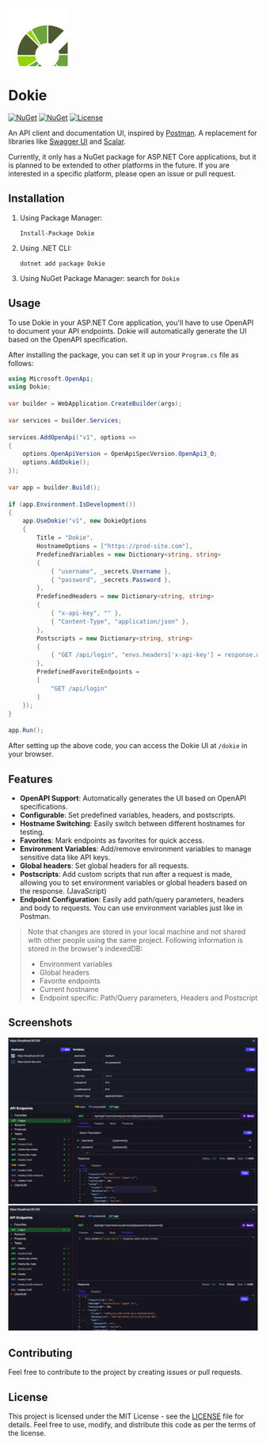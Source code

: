 <img src="./ui/src/assets/logo.svg" alt="dokie logo" width="120" height="120">

# Dokie

[![NuGet](https://img.shields.io/nuget/v/Dokie?style=flat-square&color=blue)](https://www.nuget.org/packages/Dokie)
[![NuGet](https://img.shields.io/nuget/dt/Dokie?style=flat-square&color=blue)](https://www.nuget.org/packages/Dokie)
[![License](https://img.shields.io/github/license/mergehez/dokie?style=flat-square&color=blue)](https://github.com/mergehez/dokie/blob/main/LICENSE)

An API client and documentation UI, inspired by [Postman](https://www.postman.com/).
A replacement for libraries like [Swagger UI](https://swagger.io/tools/swagger-ui) and [Scalar](https://scalar.com/).

Currently, it only has a NuGet package for ASP.NET Core applications, but it is planned to be extended to other platforms in the future. If you are interested in a specific platform, please open an issue or pull request.

## Installation

1. Using Package Manager:
    ```
    Install-Package Dokie
    ```
2. Using .NET CLI:
    ```
    dotnet add package Dokie
    ```
3. Using NuGet Package Manager: search for `Dokie`

## Usage

To use Dokie in your ASP.NET Core application, you'll have to use OpenAPI to document your API endpoints. Dokie will automatically generate the UI based on the OpenAPI specification.

After installing the package, you can set it up in your `Program.cs` file as follows:

```csharp
using Microsoft.OpenApi;
using Dokie;

var builder = WebApplication.CreateBuilder(args);

var services = builder.Services;

services.AddOpenApi("v1", options =>
{
    options.OpenApiVersion = OpenApiSpecVersion.OpenApi3_0;
    options.AddDokie();
});

var app = builder.Build();

if (app.Environment.IsDevelopment())
{
    app.UseDokie("v1", new DokieOptions
    {
        Title = "Dokie",
        HostnameOptions = ["https://prod-site.com"],
        PredefinedVariables = new Dictionary<string, string>
        {
            { "username", _secrets.Username },
            { "password", _secrets.Password },
        },
        PredefinedHeaders = new Dictionary<string, string>
        {
            { "x-api-key", "" },
            { "Content-Type", "application/json" },
        },
        Postscripts = new Dictionary<string, string>
        {
            { "GET /api/login", "envs.headers['x-api-key'] = response.data.value.ticket;" },
        },
        PredefinedFavoriteEndpoints =
        [
            "GET /api/login"
        ]
    });
}

app.Run();
```

After setting up the above code, you can access the Dokie UI at `/dokie` in your browser.

## Features

- **OpenAPI Support**: Automatically generates the UI based on OpenAPI specifications.
- **Configurable**: Set predefined variables, headers, and postscripts.
- **Hostname Switching**: Easily switch between different hostnames for testing.
- **Favorites**: Mark endpoints as favorites for quick access.
- **Environment Variables**: Add/remove environment variables to manage sensitive data like API keys.
- **Global headers**: Set global headers for all requests.
- **Postscripts**: Add custom scripts that run after a request is made, allowing you to set environment variables or global headers based on the response. (JavaScript)
- **Endpoint Configuration**: Easily add path/query parameters, headers and body to requests. You can use environment variables just like in Postman.

> Note that changes are stored in your local machine and not shared with other people using the same project. Following information is stored in the browser's indexedDB:
> - Environment variables
> - Global headers
> - Favorite endpoints
> - Current hostname
> - Endpoint specific: Path/Query parameters, Headers and Postscript

## Screenshots

![Screenshot 1](./ui/src/assets/screenshot1.png)
![Screenshot 2](./ui/src/assets/screenshot2.png)

## Contributing

Feel free to contribute to the project by creating issues or pull requests.

## License

This project is licensed under the MIT License - see the [LICENSE](./LICENSE) file for details.
Feel free to use, modify, and distribute this code as per the terms of the license.